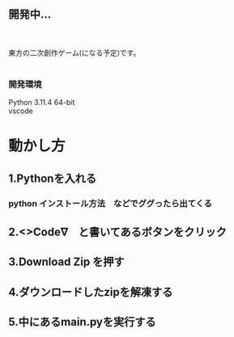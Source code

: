 ## 開発中...
<br></br>
東方の二次創作ゲーム(になる予定)です。
<br></br>
### 開発環境
  Python 3.11.4 64-bit  
  vscode

# 動かし方

## 1.Pythonを入れる
### python インストール方法　などでググったら出てくる
## 2.<>Code∇　と書いてあるボタンをクリック
## 3.Download Zip を押す
## 4.ダウンロードしたzipを解凍する
## 5.中にあるmain.pyを実行する

